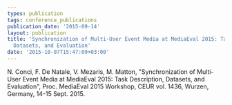 ```yaml
---
types: publication
tags: conference_publications
publication_date: '2015-09-14'
layout: publication
title: 'Synchronization of Multi-User Event Media at MediaEval 2015: Task Description,
  Datasets, and Evaluation'
date: '2015-10-07T15:47:09+03:00'
---
```

<p>N. Conci, F. De Natale, V. Mezaris, M. Matton, "Synchronization of Multi-User Event Media at MediaEval 2015: Task Description, Datasets, and Evaluation", Proc. MediaEval 2015 Workshop, CEUR vol. 1436, Wurzen, Germany, 14-15 Sept. 2015.</p>
